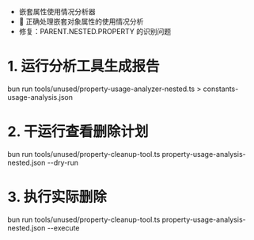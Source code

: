 * 嵌套属性使用情况分析器
 * 🎯 正确处理嵌套对象属性的使用情况分析
 * 修复：PARENT.NESTED.PROPERTY 的识别问题


# 1. 运行分析工具生成报告
  bun run tools/unused/property-usage-analyzer-nested.ts > constants-usage-analysis.json

  # 2. 干运行查看删除计划
  bun run tools/unused/property-cleanup-tool.ts property-usage-analysis-nested.json --dry-run

  # 3. 执行实际删除
  bun run tools/unused/property-cleanup-tool.ts property-usage-analysis-nested.json --execute

